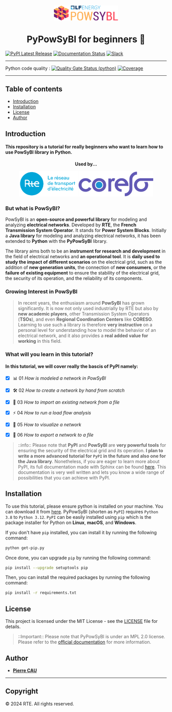 <p align="center">
    <img src="assets/img/logo_lfe_powsybl.svg" alt="PowSyBl Logo" width="200"/>
</p>



<h1 align="center">PyPowSyBl for beginners 🚀</h1>

[![PyPI Latest Release](https://img.shields.io/pypi/v/pypowsybl.svg)](https://pypi.org/project/pypowsybl/)
[![Documentation Status](https://readthedocs.org/projects/pypowsybl/badge/?version=latest)](https://pypowsybl.readthedocs.io/en/latest/?badge=latest)
[![Slack](https://img.shields.io/badge/slack-powsybl-blueviolet.svg?logo=slack)](https://join.slack.com/t/powsybl/shared_invite/zt-rzvbuzjk-nxi0boim1RKPS5PjieI0rA)
____

Python code quality :
[![Quality Gate Status (python)](https://sonarcloud.io/api/project_badges/measure?project=powsybl_pypowsybl&metric=alert_status)](https://sonarcloud.io/dashboard?id=powsybl_pypowsybl)
[![Coverage](https://sonarcloud.io/api/project_badges/measure?project=powsybl_pypowsybl&metric=coverage)](https://sonarcloud.io/dashboard?id=powsybl_pypowsybl)

___

## Table of contents

- [Introduction](#introduction)
- [Installation](#installation)
- [License](#license)
- [Author](#author)



## Introduction

#### This repository is a tutorial for really beginners who want to learn how to use PowSyBl library in Python.

<div background-color="lightblue">
    <h4 align="center">Used by...
    <p align="center">
        <img src="assets/img/RTE_Logotype_externe_RVB_Bleu.png" alt="RTE Logo" height="80" padding=10/>
        <img src="assets/img/logo-coreso-pos.png" alt="CORESO Logo" height="80" padding=10/>
    </p>
</div>

### But what is PowSyBl?

PowSyBl is an **open-source and powerful library** for modeling and analyzing **electrical networks**. Developed by **RTE**, the **French Transmission System Operator**. It stands for **Power System Blocks**.
Initially a **Java library**  for modeling and analyzing electrical networks, it has been extended to **Python** with the **PyPowSyBl** library.

The library aims both to be an **instrument for research and development** in the field of electrical networks and **an operational tool**. It is **daily used to study the impact of different scenarios** on the electrical grid, such as the addition of **new generation units**, the connection of **new consumers**, or the **failure of existing equipment** to ensure the stability of the electrical grid, the security of its operation, and the reliability of its components.

### Growing Interest in PowSyBl

> In recent years, the enthusiasm around **PowSyBl** has grown significantly. It is now not only used industrially by RTE but also by **new academic players**, other Transmission System Operators (**TSOs**), and even **Regional Coordination Centers** like **CORESO**. Learning to use such a library is therefore **very instructive** on a personal level for understanding how to model the behavior of an electrical network, and it also provides a **real added value for working** in this field.

### What will you learn in this tutorial?


#### In this tutorial, we will cover really the bascis of PyPI namely:

- [x] 📊 01 *How is modeled a network in PowSyBl*
- [x] 🛠️ 02 *How to create a network by hand from scratch*
- [x] 📁 03 *How to import an existing network from a file*
- [x] ⚡ 04 *How to run a load flow analysis*
- [x] 👀 05 *How to visualize a network*
- [x] 💾 06 *How to export a network to a file*




> ::info:: Please note that **PyPI** and **PowSyBl** are **very powerful tools** for ensuring the security of the electrical grid and its operation. **I plan to write a more advanced tutorial for `PyPI` in the future and also one for the Java library**. Nonetheless, if you are eager to learn more about PyPI, its full documentation made with Sphinx can be found [here](https://powsybl.readthedocs.io/projects/pypowsybl/en/stable/). This documentation is very well written and lets you know a wide range of possibilities that you can achieve with PyPI.



## Installation 

To use this tutorial, please ensure python is installed on your machine. You can download it from [here](https://www.python.org/downloads/). 
PyPowSyBl (shorten as `PyPI`) requires `Python 3.8` to `Python 3.12`. `PyPI` can be easily installed using `pip` which is the package installer for Python on **Linux**, **macOS**, and **Windows**.

If you don't have `pip` installed, you can install it by running the following command:

```bash
python get-pip.py
```

Once done, you can upgrade `pip` by running the following command: 

```bash
pip install --upgrade setuptools pip
```

Then, you can install the required packages by running the following command:

```bash
pip install -r requirements.txt
```

## License 

This project is licensed under the MIT License - see the [LICENSE](LICENSE) file for details.

> ::Important:: Please note that PyPowSyBl is under an MPL 2.0 license. Please refer to the [official documentation](https://powsybl.readthedocs.io/projects/pypowsybl/en/stable/) for more information.

## Author

- [**Pierre CAU**](mailto:pcaupro@gmail.com) 


___

## Copyright

&copy; 2024 RTE. All rights reserved.

